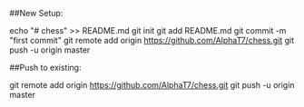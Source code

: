 ##New Setup:

echo "# chess" >> README.md
git init
git add README.md
git commit -m "first commit"
git remote add origin https://github.com/AlphaT7/chess.git
git push -u origin master


##Push to existing:

git remote add origin https://github.com/AlphaT7/chess.git
git push -u origin master